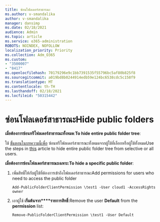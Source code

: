```yaml
---
title: ซ่อนโฟลเดอร์สาธารณะ
ms.author: v-smandalika
author: v-smandalika
manager: dansimp
ms.date: 02/18/2021
audience: Admin
ms.topic: article
ms.service: o365-administration
ROBOTS: NOINDEX, NOFOLLOW
localization_priority: Priority
ms.collection: Adm_O365
ms.custom:
- "3500007"
- "8417"
ms.openlocfilehash: 70179296e9c1bb7391535f55796bc5af80b825f8
ms.sourcegitcommit: a019bd8b0244914edb59e124bc6538cdc5c158f9
ms.translationtype: MT
ms.contentlocale: th-TH
ms.lasthandoff: 02/18/2021
ms.locfileid: "50315442"
---
```

# <a name="hide-public-folders"></a><span data-ttu-id="f2daf-102">ซ่อนโฟลเดอร์สาธารณะ</span><span class="sxs-lookup"><span data-stu-id="f2daf-102">Hide public folders</span></span>

<span data-ttu-id="f2daf-103">**เมื่อต้องการซ่อนทรีโฟลเดอร์สาธารณะทั้งหมด**:</span><span class="sxs-lookup"><span data-stu-id="f2daf-103">**To hide entire public folder tree**:</span></span>

<span data-ttu-id="f2daf-104">ใช้ [ขั้นตอนในบทความนี้เพื่อ](https://aka.ms/ControlPF) ซ่อนทรีโฟลเดอร์สาธารณะทั้งหมดจากผู้ใช้ที่เลือกหรือผู้ใช้ทั้งหมด</span><span class="sxs-lookup"><span data-stu-id="f2daf-104">Use the steps in [this](https://aka.ms/ControlPF) article to hide entire public folder tree from selective or all users.</span></span>

<span data-ttu-id="f2daf-105">**เมื่อต้องการซ่อนโฟลเดอร์สาธารณะเฉพาะ:**</span><span class="sxs-lookup"><span data-stu-id="f2daf-105">**To hide a specific public folder**:</span></span>

1. <span data-ttu-id="f2daf-106">เพิ่มสิทธิ์ให้กับผู้ใช้ที่ต้องการเข้าถึงโฟลเดอร์สาธารณะ</span><span class="sxs-lookup"><span data-stu-id="f2daf-106">Add permissions for users who need to access the public folder</span></span>

    `Add-PublicFolderClientPermission \test1 -User cloud1 -AccessRights owner`

2. <span data-ttu-id="f2daf-107">เอาผู้ใช้ **เริ่มต้นจาก\*\*\*\*รายการสิทธิ์**:</span><span class="sxs-lookup"><span data-stu-id="f2daf-107">Remove the user **Default** from the **permission** list:</span></span>

    `Remove-PublicFolderClientPermission \test1 -User Default`
